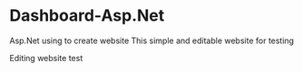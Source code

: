# Dashboard-Asp.Net
Asp.Net using to create website
This simple and editable website for testing

Editing website test
